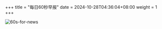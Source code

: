 +++
title = "每日60秒早报"
date = 2024-10-28T04:36:04+08:00
weight = 1
+++

![60s-for-news](/img/zaobao/zaobao.png "由 ALAPI 提供支持")
